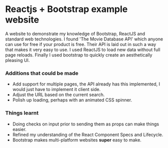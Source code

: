 # Reactjs + Bootstrap example website
A website to demonstrate my knowledge of Bootstrap, ReactJS and standard web technologies.
I found 'The Movie Database API' which anyone can use for free if your product is free.
Their API is laid out in such a way that makes it very easy to use.
I used ReactJS to load new data without full page reloads.
Finally I used bootstrap to quickly create an aesthetically pleasing UI.

### Additions that could be made
- Add support for multiple pages, the API already has this implemented, I would just have to implement it client side.
- Adjust the URL based on the current search.
- Polish up loading, perhaps with an animated CSS spinner.

### Things learnt
- Doing checks on input prior to sending them as props can make things easier.
- Refined my understanding of the React Component Specs and Lifecycle.
- Bootstrap makes multi-platform websites **super** easy to make.

